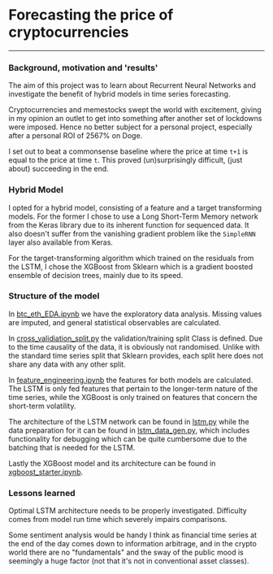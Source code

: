 # Forecasting the price of cryptocurrencies 

---

### Background, motivation and 'results'
The aim of this project was to learn about Recurrent Neural Networks and investigate the benefit of hybrid models
in time series forecasting.

Cryptocurrencies and memestocks swept the world with excitement, giving in my opinion 
an outlet to get into something after another set of lockdowns were imposed. Hence no better subject for a personal 
project, especially after a personal ROI of 2567% on Doge. 

I set out to beat a commonsense baseline where the price at time `t+1` is equal to the 
price at time `t`. This proved (un)surprisingly difficult, (just about) succeeding in the end.

### Hybrid Model
I opted for a hybrid model, consisting of a feature and a target transforming models.
For the former I chose to use a Long Short-Term Memory network from the Keras library due to its 
inherent function for sequenced data. It also doesn't suffer from the vanishing gradient problem 
like the `SimpleRNN` layer also available from Keras. 

For the target-transforming algorithm which trained on the residuals from the LSTM, 
I chose the XGBoost from Sklearn which is a gradient boosted ensemble of decision
trees, mainly due to its speed.  



### Structure of the model

In [btc_eth_EDA.ipynb](https://github.com/mxury/crypto/blob/main/btc_eth_EDA.ipynb) we have the
exploratory data analysis. Missing values are imputed, and general statistical observables are calculated.

In [cross_validiation_split.py](https://github.com/mxury/crypto/blob/main/cross_validiation_split.py) the 
validation/training split Class is defined. Due to the time causality of the data, it is obviously
not randomised. Unlike with the standard time series split that Sklearn provides, each split here does not share 
any data with any other split. 

In [feature_engineering.ipynb](https://github.com/mxury/crypto/blob/main/feature_engineering.ipynb) the features for both models are calculated. 
The LSTM is only fed features that pertain to the longer-term nature of the time series, while the XGBoost is only trained
on features that concern the short-term volatility.

The architecture of the LSTM network can be found in [lstm.py](https://github.com/mxury/crypto/blob/main/lstm.py)
while the data preparation for it can be found in [lstm_data_gen.py](https://github.com/mxury/crypto/blob/main/lstm_data_gen.py), which 
includes functionality for debugging which can be quite cumbersome due to the batching that is needed for the LSTM. 

Lastly the XGBoost model and its architecture can be found in [xgboost_starter.ipynb](https://github.com/mxury/crypto/blob/main/xgboost_starter.ipynb).

### Lessons learned 
Optimal LSTM architecture needs to be properly investigated. Difficulty comes from model run time which severely impairs 
comparisons.

Some sentiment analysis would be handy I think as financial time series at the end of the day comes down to information arbitrage,
and in the crypto world there are no "fundamentals" and the sway of the public mood is seemingly a huge factor (not that it's not in conventional asset classes).
